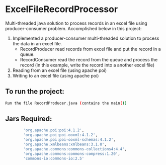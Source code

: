 # ExcelFileRecordProcessor
Multi-threaded java solution to process records in an excel file using producer-consumer problem. Accomplished below in this project:
1. Implemented a producer-consumer multi-threaded solution to process the data in an excel file. 
   - RecordProducer read records from excel file and put the record in a queue.
   - RecordConsumer read the record from the queue and process the record (in this example, write the record into a another excel file)
2. Reading from an excel file (using apache poi)
3. Writing to an excel file (using apache poi)

## To run the project:
```bash
Run the file RecordProducer.java (contains the main())
```

## Jars Required:
```bash
        'org.apache.poi:poi:4.1.2',
        'org.apache.poi:poi-ooxml:4.1.2',
        'org.apache.poi:poi-ooxml-schemas:4.1.2',
        'org.apache.xmlbeans:xmlbeans:3.1.0',      
        'org.apache.commons:commons-collections4:4.4',
        'org.apache.commons:commons-compress:1.20',
        'commons-io:commons-io:2.5'
```
